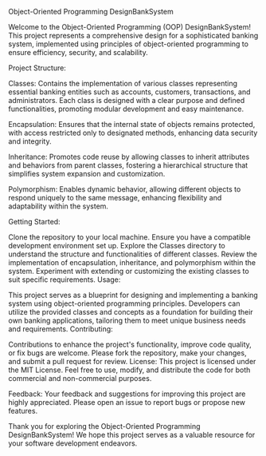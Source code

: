  Object-Oriented Programming DesignBankSystem

Welcome to the Object-Oriented Programming (OOP) DesignBankSystem! This project represents a comprehensive design for a sophisticated banking system, implemented using principles of object-oriented programming to ensure efficiency, security, and scalability.

Project Structure:

Classes: Contains the implementation of various classes representing essential banking entities such as accounts, customers, transactions, and administrators. Each class is designed with a clear purpose and defined functionalities, promoting modular development and easy maintenance.

Encapsulation: Ensures that the internal state of objects remains protected, with access restricted only to designated methods, enhancing data security and integrity.

Inheritance: Promotes code reuse by allowing classes to inherit attributes and behaviors from parent classes, fostering a hierarchical structure that simplifies system expansion and customization.

Polymorphism: Enables dynamic behavior, allowing different objects to respond uniquely to the same message, enhancing flexibility and adaptability within the system.

Getting Started:

Clone the repository to your local machine.
Ensure you have a compatible development environment set up.
Explore the Classes directory to understand the structure and functionalities of different classes.
Review the implementation of encapsulation, inheritance, and polymorphism within the system.
Experiment with extending or customizing the existing classes to suit specific requirements.
Usage:

This project serves as a blueprint for designing and implementing a banking system using object-oriented programming principles.
Developers can utilize the provided classes and concepts as a foundation for building their own banking applications, tailoring them to meet unique business needs and requirements.
Contributing:

Contributions to enhance the project's functionality, improve code quality, or fix bugs are welcome. Please fork the repository, make your changes, and submit a pull request for review.
License:
This project is licensed under the MIT License. Feel free to use, modify, and distribute the code for both commercial and non-commercial purposes.

Feedback:
Your feedback and suggestions for improving this project are highly appreciated. Please open an issue to report bugs or propose new features.

Thank you for exploring the Object-Oriented Programming DesignBankSystem! We hope this project serves as a valuable resource for your software development endeavors.
